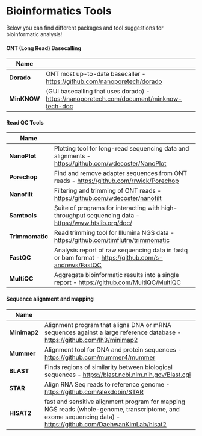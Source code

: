 # Bioinformatics Tools

Below you can find different packages and tool suggestions for bioinformatic analysis!

#### ONT (Long Read) Basecalling 
|   Name     |           |
| ------- | ------------------ |
| **Dorado** | ONT most up-to-date basecaller - https://github.com/nanoporetech/dorado |
| **MinKNOW** | (GUI basecalling that uses dorado) - https://nanoporetech.com/document/minknow-tech-doc |


#### Read QC Tools
|   Name     |           |
| ------- | ------------------ |
| **NanoPlot** | Plotting tool for long-read sequencing data and alignments - https://github.com/wdecoster/NanoPlot |
| **Porechop** | Find and remove adapter sequences from ONT reads - https://github.com/rrwick/Porechop |
| **Nanofilt** | Filtering and trimming of ONT reads - https://github.com/wdecoster/nanofilt |
| **Samtools** | Suite of programs for interacting with high-throughput sequencing data - https://www.htslib.org/doc/ |
| **Trimmomatic** | Read trimming tool for Illumina NGS data - https://github.com/timflutre/trimmomatic |
| **FastQC** | Analysis report of raw sequencing data in fastq or bam format - https://github.com/s-andrews/FastQC |
| **MultiQC** | Aggregate bioinformatic results into a single report - https://github.com/MultiQC/MultiQC |


#### Sequence alignment and mapping
|   Name     |           |
| ------- | ------------------ |
| **Minimap2** | Alignment program that aligns DNA or mRNA sequences against a large reference database - https://github.com/lh3/minimap2 |
| **Mummer** | Alignment tool for DNA and protein sequences - https://github.com/mummer4/mummer |
| **BLAST** | Finds regions of similarity between biological sequences - https://blast.ncbi.nlm.nih.gov/Blast.cgi |
| **STAR** | Align RNA Seq reads to reference genome - https://github.com/alexdobin/STAR |
| **HISAT2** | fast and sensitive alignment program for mapping NGS reads (whole-genome, transcriptome, and exome sequencing data) - https://github.com/DaehwanKimLab/hisat2 | 










